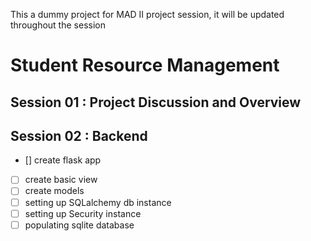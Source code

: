This a dummy project for MAD II project session, it will be updated throughout the session

# Student Resource Management

## Session 01 : Project Discussion and Overview

## Session 02 : Backend

- [] create flask app
- [ ] create basic view
- [ ] create models
- [ ] setting up SQLalchemy db instance
- [ ] setting up Security instance
- [ ] populating sqlite database
